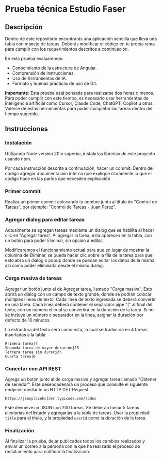 # Prueba técnica Estudio Faser

## Descripción
Dentro de este repositorio encontrarás una aplicación sencilla que lleva una tabla con manejo de tareas. Deberás modificar el código en tu propia rama para cumplir con los requerimientos descritos a continuación.

En esta prueba evaluaremos:
- Conocimiento de la estructura de Angular.
- Comprensión de instrucciones.
- Uso de herramientas de IA.
- Formato y buenas prácticas de uso de Git.

**Importante:** Esta prueba está pensada para realizarse dos horas o menos. Para poder cumplir con este tiempo, es necesario usar herramientas de inteligencia artificial como Cursor, Claude Code, ChatGPT, Copilot u otros. Valerse de estas herramientas para poder completar las tareas dentro del tiempo sugerido.

## Instrucciones
### Instalación
Utilizando Node versión 20 o superior, instala las librerías de este proyecto usando npm.

Por cada instrucción descrita a continuación, hacer un commit. Dentro del código agregar documentación interna que explique claramente lo que el código hace en las partes que necesiten explicación.

### Primer commit
Realiza un primer commit colocando tu nombre junto al título de "Control de Tareas", por ejemplo: "Control de Tareas - Juan Pérez".

### Agregar dialog para editar tareas
Actualmente se agregan tareas mediante un dialog que se habilita al hacer clic en "Agregar tarea". Al agregar la tarea, esta aparecen en la tabla, con un botón para poder Eliminar, sin opción a editar. 

Modificaremos el funcionamiento actual para que en lugar de mostrar la columna de Eliminar, se pueda hacer clic sobre la fila de la tarea para que esto abra un dialog o popup donde se puedan editar los datos de la misma, así como poder eliminarla desde el mismo dialog.

### Carga masiva de tareas
Agregar un botón junto al de Agregar tarea, llamado "Carga masiva". Esto abrirá un dialog con un campo de texto grande, donde se podrán colocar múltiples líneas de texto. Cada línea de texto ingresada se deberá convertir en una tarea. Cada línea deberá contener el separador pipe "|" al final del texto, con un número el cual se convertirá en la duración de la tarea. Si no se incluye un número o separador en la línea, asignar la duración por defecto de 10 minutos.

La estructura del texto será como esta, lo cual se traduciría en 4 tareas insertadas a la tabla:
```
Primera tarea|4
Segunda tarea de mayor duración|15
Tercera tarea sin duración
Cuarta tarea|6
```

### Conectar con API REST
Agrega un botón junto al de carga masiva y agregar tarea llamado "Obtener de servidor". Este desencadenará un proceso que consulte el siguiente endpoint mediante un HTTP GET Request:

`https://jsonplaceholder.typicode.com/todos`

Este devuelve un JSON con 200 tareas. Se deberán tomar 5 tareas aleatorias del listado y agregarlas a la tabla de tareas. Usar la propiedad `title` para el título, y la propiedad `userId` como la duración de la tarea.

### Finalización
Al finalizar la prueba, dejar publicados todos los cambios realizados y enviar un correo a la persona con la que ha realizado el proceso de reclutamiento para notificar la finalización.
